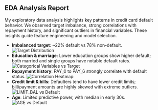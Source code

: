 
## EDA Analysis Report
My exploratory data analysis highlights key patterns in credit card default behavior. We observed target imbalance, strong correlations with repayment history, and significant outliers in financial variables. These insights guide feature engineering and model selection.

- **Imbalanced target**: ~22% default vs 78% non-default.
 ![Target Distribution](distribution.png)
- **Education & marriage**: Lower education groups show higher default; both married and single groups have notable default rates.
  ![Categorical Variables vs Target](categorical_vs_target.jpeg)
- **Repayment history**: PAY_0 to PAY_6 strongly correlate with default status.
  ![Correlation Heatmap](correlation_analysis.jpeg)
- **Credit limit & bills**: Defaulters tend to have lower credit limits; bill/payment amounts are highly skewed with extreme outliers.
  ![LIMIT_BAL vs Default](boxplot_LIMIT_BAL.jpeg)
- **Age**: Limited predictive power, with median in early 30s.
  ![AGE vs Default](boxplot_AGE.jpeg)
